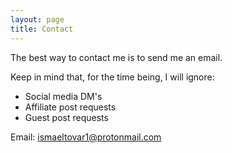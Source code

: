 ```yaml
---
layout: page
title: Contact
---
```


The best way to contact me is to send me an email. 

Keep in mind that, for the time being, I will ignore:
- Social media DM's
- Affiliate post requests
- Guest post requests

Email: [ismaeltovar1@protonmail.com](mailto:ismaeltovar1@protonmail.com)